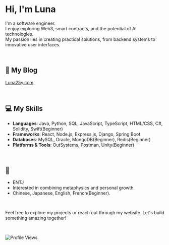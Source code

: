 # Hi, I'm Luna

I'm a software engineer.<br>
I enjoy exploring Web3, smart contracts, and the potential of AI technologies.<br>
My passion lies in creating practical solutions, from backend systems to innovative user interfaces.

<br>

## 📄 My Blog
[Luna25y.com](https://luna25y.com)

<br>

## 💻 My Skills
- **Languages**: Java, Python, SQL, JavaScript, TypeScript, HTML/CSS, C#, Solidity, Swift(Beginner)
- **Frameworks**: React, Node.js, Express.js, Django, Spring Boot
- **Databases**: MySQL, Oracle, MongoDB(Beginner), Redis(Beginner)
- **Platforms & Tools**: OutSystems, Postman, Unity(Beginner)

<br>

## 🌟
- ENTJ 
- Interested in combining metaphysics and personal growth.
- Chinese, Japanese, English, French(Beginner).

<br>


Feel free to explore my projects or reach out through my website. Let's build something amazing together!

<br>

![Profile Views](https://komarev.com/ghpvc/?username=luna25y&color=purple)
